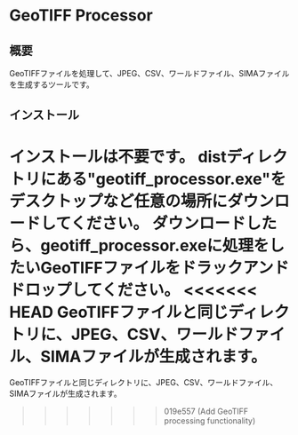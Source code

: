 # GeoTIFF Processor

## 概要
GeoTIFFファイルを処理して、JPEG、CSV、ワールドファイル、SIMAファイルを生成するツールです。

## インストール
インストールは不要です。
distディレクトリにある"geotiff_processor.exe"をデスクトップなど任意の場所にダウンロードしてください。
ダウンロードしたら、geotiff_processor.exeに処理をしたいGeoTIFFファイルをドラックアンドドロップしてください。
<<<<<<< HEAD
GeoTIFFファイルと同じディレクトリに、JPEG、CSV、ワールドファイル、SIMAファイルが生成されます。
=======
GeoTIFFファイルと同じディレクトリに、JPEG、CSV、ワールドファイル、SIMAファイルが生成されます。
>>>>>>> 019e557 (Add GeoTIFF processing functionality)
